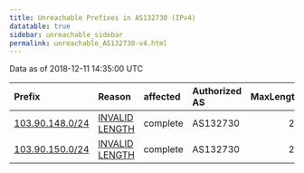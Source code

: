 ```yaml
---
title: Unreachable Prefixes in AS132730 (IPv4)
datatable: true
sidebar: unreachable_sidebar
permalink: unreachable_AS132730-v4.html
---
```


Data as of 2018-12-11 14:35:00 UTC


<div class="datatable-begin"></div>

| Prefix                                                   | Reason                                                                                                     | affected   | Authorized AS   |   MaxLength | Anchor                                       |   unreachable /24s |
|:---------------------------------------------------------|:-----------------------------------------------------------------------------------------------------------|:-----------|:----------------|------------:|:---------------------------------------------|-------------------:|
| [103.90.148.0/24](https://stat.ripe.net/103.90.148.0/24) | [INVALID LENGTH](https://rpki-validator.ripe.net/announcement-preview?asn=AS132730&prefix=103.90.148.0/24) | complete   | AS132730        |          22 | [APNIC](unreachable_APNIC_RPKI_Root-v4.html) |                  1 |
| [103.90.150.0/24](https://stat.ripe.net/103.90.150.0/24) | [INVALID LENGTH](https://rpki-validator.ripe.net/announcement-preview?asn=AS132730&prefix=103.90.150.0/24) | complete   | AS132730        |          22 | [APNIC](unreachable_APNIC_RPKI_Root-v4.html) |                  1 |

<div class="datatable-end"></div>